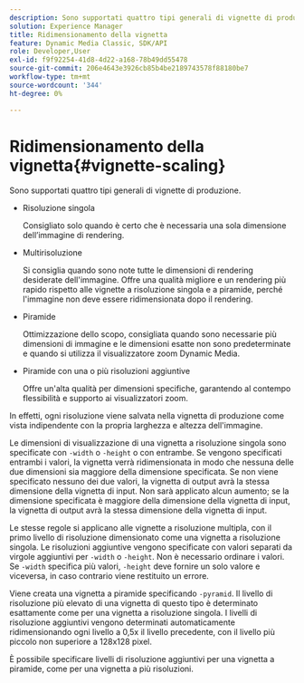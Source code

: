 ```yaml
---
description: Sono supportati quattro tipi generali di vignette di produzione.
solution: Experience Manager
title: Ridimensionamento della vignetta
feature: Dynamic Media Classic, SDK/API
role: Developer,User
exl-id: f9f92254-41d8-4d22-a168-78b49dd55478
source-git-commit: 206e4643e3926cb85b4be2189743578f88180be7
workflow-type: tm+mt
source-wordcount: '344'
ht-degree: 0%

---
```


# Ridimensionamento della vignetta{#vignette-scaling}

Sono supportati quattro tipi generali di vignette di produzione.

* Risoluzione singola

   Consigliato solo quando è certo che è necessaria una sola dimensione dell’immagine di rendering.
* Multirisoluzione

   Si consiglia quando sono note tutte le dimensioni di rendering desiderate dell&#39;immagine. Offre una qualità migliore e un rendering più rapido rispetto alle vignette a risoluzione singola e a piramide, perché l&#39;immagine non deve essere ridimensionata dopo il rendering.
* Piramide

   Ottimizzazione dello scopo, consigliata quando sono necessarie più dimensioni di immagine e le dimensioni esatte non sono predeterminate e quando si utilizza il visualizzatore zoom Dynamic Media.
* Piramide con una o più risoluzioni aggiuntive

   Offre un&#39;alta qualità per dimensioni specifiche, garantendo al contempo flessibilità e supporto ai visualizzatori zoom.

In effetti, ogni risoluzione viene salvata nella vignetta di produzione come vista indipendente con la propria larghezza e altezza dell&#39;immagine.

Le dimensioni di visualizzazione di una vignetta a risoluzione singola sono specificate con `-width` o `-height` o con entrambe. Se vengono specificati entrambi i valori, la vignetta verrà ridimensionata in modo che nessuna delle due dimensioni sia maggiore della dimensione specificata. Se non viene specificato nessuno dei due valori, la vignetta di output avrà la stessa dimensione della vignetta di input. Non sarà applicato alcun aumento; se la dimensione specificata è maggiore della dimensione della vignetta di input, la vignetta di output avrà la stessa dimensione della vignetta di input.

Le stesse regole si applicano alle vignette a risoluzione multipla, con il primo livello di risoluzione dimensionato come una vignetta a risoluzione singola. Le risoluzioni aggiuntive vengono specificate con valori separati da virgole aggiuntivi per `-width` o `-height`. Non è necessario ordinare i valori. Se `-width` specifica più valori, `-height` deve fornire un solo valore e viceversa, in caso contrario viene restituito un errore.

Viene creata una vignetta a piramide specificando `-pyramid`. Il livello di risoluzione più elevato di una vignetta di questo tipo è determinato esattamente come per una vignetta a risoluzione singola. I livelli di risoluzione aggiuntivi vengono determinati automaticamente ridimensionando ogni livello a 0,5x il livello precedente, con il livello più piccolo non superiore a 128x128 pixel.

È possibile specificare livelli di risoluzione aggiuntivi per una vignetta a piramide, come per una vignetta a più risoluzioni.
